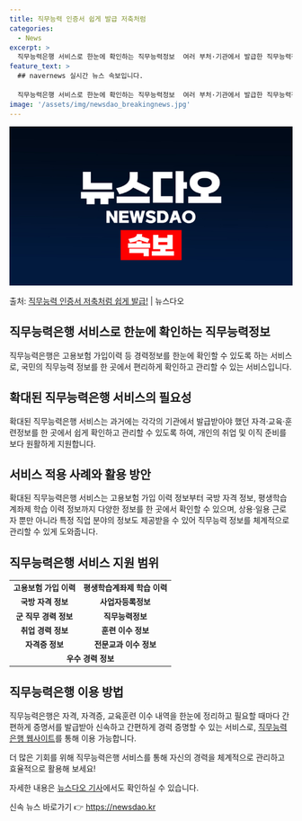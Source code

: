 ```yaml
---
title: 직무능력 인증서 쉽게 발급 저축처럼
categories:
  - News
excerpt: >
  직무능력은행 서비스로 한눈에 확인하는 직무능력정보  여러 부처·기관에서 발급한 직무능력정보를 한 곳에서 한 …
feature_text: >
  ## navernews 실시간 뉴스 속보입니다.

  직무능력은행 서비스로 한눈에 확인하는 직무능력정보  여러 부처·기관에서 발급한 직무능력정보를 한 곳에서 한 …
image: '/assets/img/newsdao_breakingnews.jpg'
---
```


![뉴스다오 속보](/assets/img/newsdao_breakingnews.jpg)

<p>출처: <a href="https://newsdao.kr/3980" rel="dofollow">직무능력 인증서 저축처럼 쉽게 발급!</a> | 뉴스다오</p>

<h2 data-ke-size="size26">직무능력은행 서비스로 한눈에 확인하는 직무능력정보</h2>
<p data-ke-size="size16">직무능력은행은 고용보험 가입이력 등 경력정보를 한눈에 확인할 수 있도록 하는 서비스로, 국민의 직무능력 정보를 한 곳에서 편리하게 확인하고 관리할 수 있는 서비스입니다.</p>

<h2 data-ke-size="size21">확대된 직무능력은행 서비스의 필요성</h2>
<p data-ke-size="size16">확대된 직무능력은행 서비스는 과거에는 각각의 기관에서 발급받아야 했던 자격·교육·훈련정보를 한 곳에서 쉽게 확인하고 관리할 수 있도록 하여, 개인의 취업 및 이직 준비를 보다 원활하게 지원합니다.</p>

<h2 data-ke-size="size21">서비스 적용 사례와 활용 방안</h2>
<p data-ke-size="size16">확대된 직무능력은행 서비스는 고용보험 가입 이력 정보부터 국방 자격 정보, 평생학습계좌제 학습 이력 정보까지 다양한 정보를 한 곳에서 확인할 수 있으며, 상용·일용 근로자 뿐만 아니라 특정 직업 분야의 정보도 제공받을 수 있어 직무능력 정보를 체계적으로 관리할 수 있게 도와줍니다.</p>

<h2 data-ke-size="size21">직무능력은행 서비스 지원 범위</h2>
<table>
	<tr>
		<td style="text-align: center; height: 17px;"><b>고용보험 가입 이력</b></td>
		<td style="text-align: center; height: 17px;"><b>평생학습계좌제 학습 이력</b></td>
	</tr>
	<tr>
		<td style="text-align: center; height: 17px;"><b>국방 자격 정보</b></td>
		<td style="text-align: center; height: 17px;"><b>사업자등록정보</b></td>
	</tr>
	<tr>
		<td style="text-align: center; height: 17px;"><b>군 직무 경력 정보</b></td>
		<td style="text-align: center; height: 17px;"><b>직무능력정보</b></td>
	</tr>
	<tr>
		<td style="text-align: center; height: 17px;"><b>취업 경력 정보</b></td>
		<td style="text-align: center; height: 17px;"><b>훈련 이수 정보</b></td>
	</tr>
	<tr>
		<td style="text-align: center; height: 17px;"><b>자격증 정보</b></td>
		<td style="text-align: center; height: 17px;"><b>전문교과 이수 정보</b></td>
	</tr>
	<tr>
		<td style="text-align: center; height: 17px;" colspan="2"><b>우수 경력 정보</b></td>
	</tr>
</table>

<h2 data-ke-size="size21">직무능력은행 이용 방법</h2>
<p data-ke-size="size16">직무능력은행은 자격, 자격증, 교육훈련 이수 내역을 한눈에 정리하고 필요할 때마다 간편하게 증명서를 발급받아 신속하고 간편하게 경력 증명할 수 있는 서비스로, <a href="https://bank.ncs.go.kr">직무능력은행 웹사이트</a>를 통해 이용 가능합니다.</p>

<p data-ke-size="size16">더 많은 기회를 위해 직무능력은행 서비스를 통해 자신의 경력을 체계적으로 관리하고 효율적으로 활용해 보세요!</p>

<p data-ke-size="size16">자세한 내용은 <a href="https://newsdao.kr/3980">뉴스다오 기사</a>에서도 확인하실 수 있습니다.</p> 

신속 뉴스 바로가기 👉 <a href="https://newsdao.kr" rel="dofollow">https://newsdao.kr</a>


